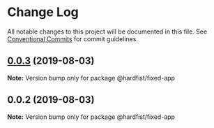 # Change Log

All notable changes to this project will be documented in this file.
See [Conventional Commits](https://conventionalcommits.org) for commit guidelines.

## [0.0.3](https://github.com/monorepo-lab/mono-fixed/compare/v0.0.2...v0.0.3) (2019-08-03)

**Note:** Version bump only for package @hardfist/fixed-app





## 0.0.2 (2019-08-03)

**Note:** Version bump only for package @hardfist/fixed-app
